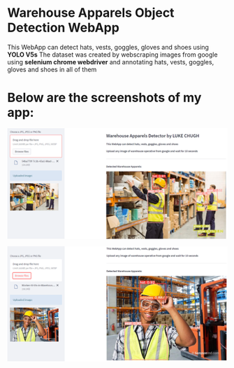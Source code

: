 # Warehouse Apparels Object Detection WebApp

This WebApp can detect hats, vests, goggles, gloves and shoes using **YOLO V5s**
The dataset was created by webscraping images from google using **selenium chrome webdriver**  and annotating hats, vests, goggles, gloves and shoes in all of them

# Below are the screenshots of my app:

![Capture](https://github.com/luke-chugh/warehouse-apparels-detector-WebApp/blob/main/screenshots/1.png)

![Capture](https://github.com/luke-chugh/warehouse-apparels-detector-WebApp/blob/main/screenshots/2.png)
